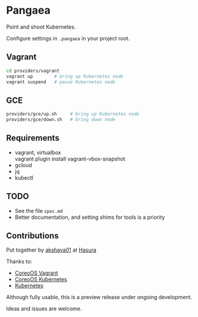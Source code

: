 # Pangaea

Point and shoot Kubernetes.

Configure settings in `.pangaea` in your project root.

## Vagrant
```bash
cd providers/vagrant
vagrant up        # bring up Kubernetes node
vagrant suspend   # pause Kubernetes node
```

## GCE
```bash
providers/gce/up.sh     # bring up Kubernetes node
providers/gce/down.sh   # bring down node
```
## Requirements
- vagrant, virtualbox  
    vagrant plugin install vagrant-vbox-snapshot
- gcloud
- jq
- kubectl

## TODO

- See the file `spec.md`
- Better documentation, and setting shims for tools is a priority

## Contributions ##

Put together by [akshaya01](https://github.com/akshaya01) at [Hasura](http://hasura.io)

Thanks to:
- [CoreoOS Vagrant](https://github.com/coreos/coreos-vagrant)
- [CoreoOS Kubernetes](https://github.com/coreos/coreos-kubernetes)
- [Kubernetes](https://github.com/kubernetes/kubernetes)

Although fully usable, this is a preview release under ongoing development.

Ideas and issues are welcome.

